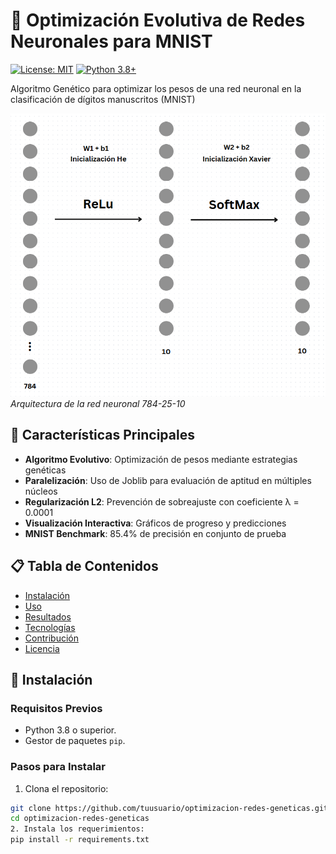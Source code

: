 # 🧠 Optimización Evolutiva de Redes Neuronales para MNIST

[![License: MIT](https://img.shields.io/badge/License-MIT-yellow.svg)](https://opensource.org/licenses/MIT)
[![Python 3.8+](https://img.shields.io/badge/Python-3.8%2B-blue.svg)](https://www.python.org/)

Algoritmo Genético para optimizar los pesos de una red neuronal en la clasificación de dígitos manuscritos (MNIST)

![Arquitectura de la Red](network_architecture.png)
*Arquitectura de la red neuronal 784-25-10*

## 📌 Características Principales

- **Algoritmo Evolutivo**: Optimización de pesos mediante estrategias genéticas
- **Paralelización**: Uso de Joblib para evaluación de aptitud en múltiples núcleos
- **Regularización L2**: Prevención de sobreajuste con coeficiente λ = 0.0001
- **Visualización Interactiva**: Gráficos de progreso y predicciones
- **MNIST Benchmark**: 85.4% de precisión en conjunto de prueba

## 📋 Tabla de Contenidos
- [Instalación](#🔧-instalación)
- [Uso](#🚀-uso)
- [Resultados](#📊-resultados)
- [Tecnologías](#🛠️-tecnologías)
- [Contribución](#🤝-contribución)
- [Licencia](#📄-licencia)

## 🔧 Instalación

### Requisitos Previos
- Python 3.8 o superior.
- Gestor de paquetes `pip`.

### Pasos para Instalar
1. Clona el repositorio:
```bash
git clone https://github.com/tuusuario/optimizacion-redes-geneticas.git
cd optimizacion-redes-geneticas
2. Instala los requerimientos: 
pip install -r requirements.txt
